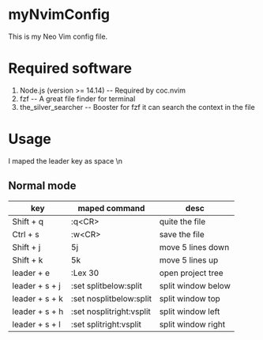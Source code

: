 # myNvimConfig

This is my Neo Vim config file.

# Required software

1. Node.js (version >= 14.14) -- Required by coc.nvim
2. fzf                        -- A great file finder for terminal
3. the_silver_searcher        -- Booster for fzf it can search the context in the file 

# Usage
I maped the leader key as space \n
## Normal mode
| key            | maped command                    | desc               |
|----------------|----------------------------------|--------------------|
| Shift + q      | :q\<CR>                          | quite the file     |
| Ctrl + s       | :w\<CR>                          | save the file      |
| Shift + j      | 5j                               | move 5 lines down  |
| Shift + k      | 5k                               | move 5 lines up    |
| leader + e     | :Lex 30<cr>                      | open project tree  |
| leader + s + j | :set splitbelow<CR>:split<CR>    | split window below |
| leader + s + k | :set nosplitbelow<CR>:split<CR>  | split window top   |
| leader + s + h | :set nosplitright<CR>:vsplit<CR> | split window left  |
| leader + s + l | :set splitright<CR>:vsplit<CR>   | split window right |
